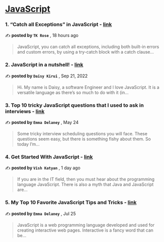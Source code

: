 
<h1><a href=https://medium.com/tag/javascript-development/recommended target="_blank" rel="noopener noreferrer">JavaScript</a></h1>
<h3>1. “Catch all Exceptions” in JavaScript - <a href=https://medium.com/javascript-in-plain-english/catch-all-exceptions-in-javascript-a434f2ea2769?source=tag_recommended_feed---------0-84----------javascript_development----------2f018773_798c_4287_85f6_c12e5d30e8dc------- target="_blank" rel="noopener noreferrer">link</a></h3>

✍️ **posted by `TK Rose`** <date> , 18 hours ago</date>

<blockquote>JavaScript, you can catch all exceptions, including both built-in errors and custom errors, by using a try-catch block with a catch clause…</blockquote>

<h3>2. JavaScript in a nutshell! - <a href=https://medium.com/@daisykkirui/javascript-in-a-nutshell-669dab5b6e78?source=tag_recommended_feed---------1-107----------javascript_development----------2f018773_798c_4287_85f6_c12e5d30e8dc------- target="_blank" rel="noopener noreferrer">link</a></h3>

✍️ **posted by `Daisy Kirui`** <date> , Sep 21, 2022</date>

<blockquote>Hi. My name is Daisy, a software Engineer and I love JavaScript. It is a versatile language as there’s so much to do with it (in…</blockquote>

<h3>3. Top 10 tricky JavaScript questions that I used to ask in interviews - <a href=https://medium.com/@emma-delaney/top-10-tricky-javascript-questions-that-i-used-to-ask-in-interviews-2cb3912271a9?source=tag_recommended_feed---------2-85----------javascript_development----------2f018773_798c_4287_85f6_c12e5d30e8dc------- target="_blank" rel="noopener noreferrer">link</a></h3>

✍️ **posted by `Emma Delaney`** <date> , May 24</date>

<blockquote>Some tricky interview scheduling questions you will face. These questions seem easy, but there is something fishy about them. So today I’m…</blockquote>

<h3>4. Get Started With JavaScript - <a href=https://medium.com/@vishkatyan/get-started-with-javascript-d642d73ced05?source=tag_recommended_feed---------3-84----------javascript_development----------2f018773_798c_4287_85f6_c12e5d30e8dc------- target="_blank" rel="noopener noreferrer">link</a></h3>

✍️ **posted by `Vish Katyan`** <date> , 1 day ago</date>

<blockquote>If you are in the IT field, then you must hear about the programming language JavaScript. There is also a myth that Java and JavaScript are…</blockquote>

<h3>5. My Top 10 Favorite JavaScript Tips and Tricks - <a href=https://medium.com/@emma-delaney/my-top-10-favorite-javascript-tips-and-tricks-bf0ec0b9bf1d?source=tag_recommended_feed---------4-85----------javascript_development----------2f018773_798c_4287_85f6_c12e5d30e8dc------- target="_blank" rel="noopener noreferrer">link</a></h3>

✍️ **posted by `Emma Delaney`** <date> , Jul 25</date>

<blockquote>JavaScript is a web programming language developed and used for creating interactive web pages. Interactive is a fancy word that can be…</blockquote>

